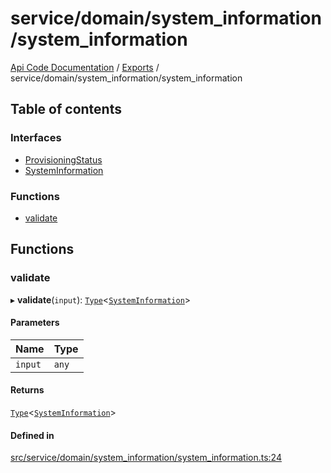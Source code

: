 # service/domain/system\_information/system\_information
 
[Api Code Documentation](../README.md) / [Exports](../modules.md) / service/domain/system\_information/system\_information

## Table of contents

### Interfaces

- [ProvisioningStatus](../interfaces/service_domain_system_information_system_information.ProvisioningStatus.md)
- [SystemInformation](../interfaces/service_domain_system_information_system_information.SystemInformation.md)

### Functions

- [validate](service_domain_system_information_system_information.md#validate)

## Functions

### validate

▸ **validate**(`input`): [`Type`](result.md#type)\<[`SystemInformation`](../interfaces/service_domain_system_information_system_information.SystemInformation.md)\>

#### Parameters

| Name | Type |
| :------ | :------ |
| `input` | `any` |

#### Returns

[`Type`](result.md#type)\<[`SystemInformation`](../interfaces/service_domain_system_information_system_information.SystemInformation.md)\>

#### Defined in

[src/service/domain/system_information/system_information.ts:24](https://github.com/openkfw/TruBudget/blob/648f2bb/api/src/service/domain/system_information/system_information.ts#L24)
